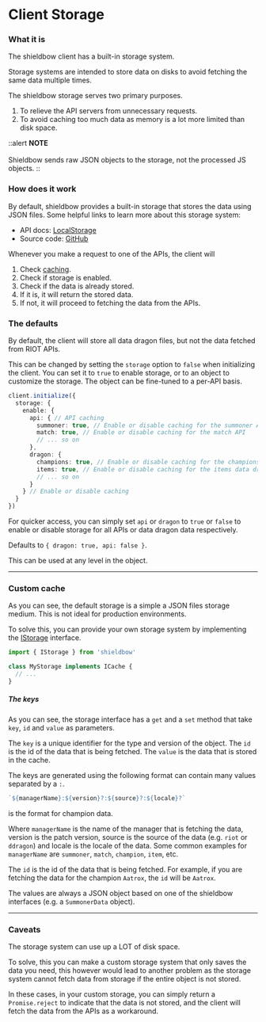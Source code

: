 # Client Storage

### What it is

The shieldbow client has a built-in storage system.

Storage systems are intended to store data on disks to avoid fetching the same data multiple times.

The shieldbow storage serves two primary purposes.

1. To relieve the API servers from unnecessary requests.
2. To avoid caching too much data as memory is a lot more limited than disk space.

::alert
**NOTE**
<br /><br />
Shieldbow sends raw JSON objects to the storage, not the processed JS objects.
::

### How does it work

By default, shieldbow provides a built-in storage that stores the data using JSON files.
Some helpful links to learn more about this storage system:

- API docs: [LocalStorage](/api/localstorage)
- Source code: [GitHub](https://github.com/TheDrone7/shieldbow/blob/update/v2/src/util/LocalStorage.ts)

Whenever you make a request to one of the APIs, the client will

1. Check [caching](/guide/caching#how-does-it-work).
2. Check if storage is enabled.
3. Check if the data is already stored.
4. If it is, it will return the stored data.
5. If not, it will proceed to fetching the data from the APIs.

### The defaults

By default, the client will store all data dragon files, but not the data fetched from RIOT APIs.

This can be changed by setting the `storage` option to `false` when initializing the client.
You can set it to `true` to enable storage, or to an object to customize the storage.
The object can be fine-tuned to a per-API basis.

```ts
client.initialize({
  storage: {
    enable: {
      api: { // API caching
        summoner: true, // Enable or disable caching for the summoner API
        match: true, // Enable or disable caching for the match API
        // ... so on
      },
      dragon: {
        champions: true, // Enable or disable caching for the champions data dragon
        items: true, // Enable or disable caching for the items data dragon
        // ... so on
      }
    } // Enable or disable caching
  }
})
```

For quicker access, you can simply set `api` or `dragon` to `true` or `false` to
enable or disable storage for all APIs or data dragon data respectively.

Defaults to `{ dragon: true, api: false }`.

This can be used at any level in the object.

---

### Custom cache

As you can see, the default storage is a simple a JSON files storage medium.
This is not ideal for production environments.

To solve this, you can provide your own storage system by implementing the [IStorage](/api/istorage) interface.

```ts
import { IStorage } from 'shieldbow'

class MyStorage implements ICache {
  // ...
}
```

##### The keys

As you can see, the storage interface has a `get` and a `set` method that take `key`, `id` and `value` as parameters.

The `key` is a unique identifier for the type and version of the object.
The `id` is the id of the data that is being fetched.
The `value` is the data that is stored in the cache.

The keys are generated using the following format can contain many values separated by a `:`.

```ts
`${managerName}:${version}?:${source}?:${locale}?`
```

is the format for champion data.

Where `managerName` is the name of the manager that is fetching the data, version is the patch version, source is the
source of the data (e.g. `riot` or `ddragon`) and locale is the locale of the data.
Some common examples for `managerName` are `summoner`, `match`, `champion`, `item`, etc.

The `id` is the id of the data that is being fetched.
For example, if you are fetching the data for the champion `Aatrox`, the `id` will be `Aatrox`.

The values are always a JSON object based on one of the shieldbow interfaces (e.g. a `SummonerData` object).

---

### Caveats

The storage system can use up a LOT of disk space.

To solve, this you can make a custom storage system that only saves the data you need,
this however would lead to another problem as the storage system cannot fetch data from
storage if the entire object is not stored.

In these cases, in your custom storage, you can simply return a `Promise.reject` to indicate that the data is not
stored,
and the client will fetch the data from the APIs as a workaround.

